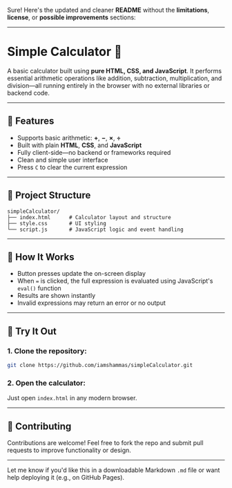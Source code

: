 Sure! Here's the updated and cleaner **README** without the **limitations**, **license**, or **possible improvements** sections:

---

# Simple Calculator 🧮

A basic calculator built using **pure HTML, CSS, and JavaScript**. It performs essential arithmetic operations like addition, subtraction, multiplication, and division—all running entirely in the browser with no external libraries or backend code.

---

## 🚀 Features

* Supports basic arithmetic: **+**, **−**, **×**, **÷**
* Built with plain **HTML**, **CSS**, and **JavaScript**
* Fully client-side—no backend or frameworks required
* Clean and simple user interface
* Press `C` to clear the current expression

---

## 📁 Project Structure

```
simpleCalculator/
├── index.html      # Calculator layout and structure
├── style.css       # UI styling
└── script.js       # JavaScript logic and event handling
```

---

## 🔧 How It Works

* Button presses update the on-screen display
* When `=` is clicked, the full expression is evaluated using JavaScript's `eval()` function
* Results are shown instantly
* Invalid expressions may return an error or no output

---

## 🧪 Try It Out

### 1. Clone the repository:

```bash
git clone https://github.com/iamshammas/simpleCalculator.git
```

### 2. Open the calculator:

Just open `index.html` in any modern browser.

---

## 🙌 Contributing

Contributions are welcome! Feel free to fork the repo and submit pull requests to improve functionality or design.

---

Let me know if you'd like this in a downloadable Markdown `.md` file or want help deploying it (e.g., on GitHub Pages).
